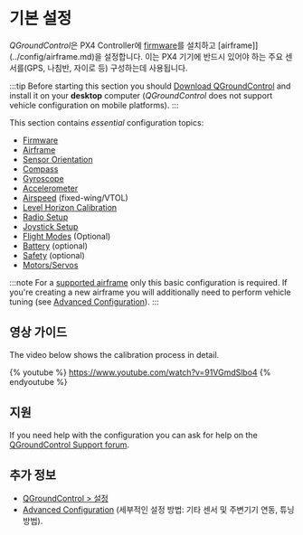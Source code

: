 # 기본 설정

*QGroundControl*은 PX4 Controller에 [firmware](../config/firmware.md)를 설치하고 [airframe]](../config/airframe.md)을 설정합니다. 이는 PX4 기기에 반드시 있어야 하는 주요 센서를(GPS, 나침반, 자이로 등) 구성하는데 사용됩니다.

:::tip
Before starting this section you should [Download QGroundControl](http://qgroundcontrol.com/downloads/) and install it on your **desktop** computer (*QGroundControl* does not support vehicle configuration on mobile platforms).
:::

This section contains *essential* configuration topics:

* [Firmware](../config/firmware.md)
* [Airframe](../config/airframe.md)
* [Sensor Orientation](../config/flight_controller_orientation.md)
* [Compass](../config/compass.md)
* [Gyroscope](../config/gyroscope.md)
* [Accelerometer](../config/accelerometer.md)
* [Airspeed](../config/airspeed.md) (fixed-wing/VTOL)
* [Level Horizon Calibration](../config/level_horizon_calibration.md)
* [Radio Setup](../config/radio.md)
* [Joystick Setup](../config/joystick.md)
* [Flight Modes](../config/flight_mode.md) (Optional)
* [Battery](../config/battery.md) (optional)
* [Safety](../config/safety.md) (optional)
* [Motors/Servos](../config/motors.md)

:::note
For a [supported airframe](../config/airframe.md) only this basic configuration is required. If you're creating a new airframe you will additionally need to perform vehicle tuning (see [Advanced Configuration](../advanced_config/README.md)).
:::

## 영상 가이드

The video below shows the calibration process in detail.

{% youtube %} https://www.youtube.com/watch?v=91VGmdSlbo4 {% endyoutube %}

## 지원

If you need help with the configuration you can ask for help on the [QGroundControl Support forum](http://discuss.px4.io/c/qgroundcontrol/qgroundcontrol-usage).

## 추가 정보

* [QGroundControl > 설정](https://docs.qgroundcontrol.com/en/SetupView/SetupView.html)
* [Advanced Configuration](../advanced_config/README.md) (세부적인 설정 방법: 기타 센서 및 주변기기 연동, 튜닝 방법).